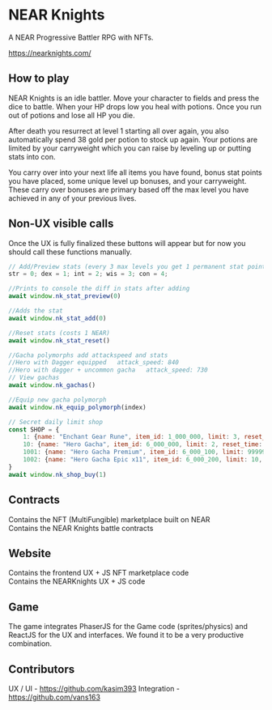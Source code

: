 # NEAR Knights

A NEAR Progressive Battler RPG with NFTs.  
  
https://nearknights.com/

## How to play
NEAR Knights is an idle battler. Move your character to fields
and press the dice to battle. When your HP drops low you heal with
potions. Once you run out of potions and lose all HP you die.  
  
After death you resurrect at level 1 starting all over again, you
also automatically spend 38 gold per potion to stock up again. Your
potions are limited by your carryweight which you can raise by leveling up
or putting stats into con.  
  
You carry over into your next life all items you have found, bonus
stat points you have placed, some unique level up bonuses, and your 
carryweight. These carry over bonuses are primary based off the max 
level you have achieved in any of your previous lives.
  
## Non-UX visible calls
Once the UX is fully finalized these buttons will appear but for now
you should call these functions manually.

```javascript
// Add/Preview stats (every 3 max levels you get 1 permanent stat point)
str = 0; dex = 1; int = 2; wis = 3; con = 4;

//Prints to console the diff in stats after adding
await window.nk_stat_preview(0)

//Adds the stat
await window.nk_stat_add(0)

//Reset stats (costs 1 NEAR)
await window.nk_stat_reset()
```

```javascript
//Gacha polymorphs add attackspeed and stats
//Hero with Dagger equipped   attack_speed: 840
//Hero with dagger + uncommon gacha   attack_speed: 730
// View gachas
await window.nk_gachas()

//Equip new gacha polymorph
await window.nk_equip_polymorph(index)
```

```javascript
// Secret daily limit shop
const SHOP = {
    1: {name: "Enchant Gear Rune", item_id: 1_000_000, limit: 3, reset_time: 23*60*60, cost: 3_000, currency: "gold"},
    10: {name: "Hero Gacha", item_id: 6_000_000, limit: 2, reset_time: 23*60*60, cost: 3_000, currency: "gold"},
    1001: {name: "Hero Gacha Premium", item_id: 6_000_100, limit: 99999, reset_time: 23*60*60, cost: 1, currency: "near"},
    1002: {name: "Hero Gacha Epic x11", item_id: 6_000_200, limit: 10, reset_time: 23*60*60, cost: 10, currency: "near"},
}
await window.nk_shop_buy(1)
```

## Contracts
Contains the NFT (MultiFungible) marketplace built on NEAR  
Contains the NEAR Knights battle contracts  

## Website
Contains the frontend UX + JS NFT marketplace code  
Contains the NEARKnights UX + JS code  

## Game
The game integrates PhaserJS for the Game code (sprites/physics) 
and ReactJS for the UX and interfaces. We found it to be a very
productive combination.

## Contributors
UX / UI - https://github.com/kasim393
Integration - https://github.com/vans163
